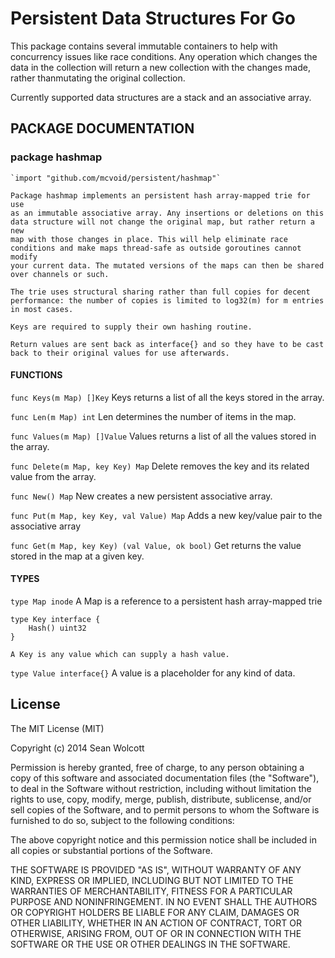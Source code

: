 # Persistent Data Structures For Go

This package contains several immutable containers to help with concurrency issues like race conditions. Any operation which changes the data in the collection will return a new collection with the changes made, rather thanmutating the original collection.

Currently supported data structures are a stack and an associative array.

## PACKAGE DOCUMENTATION

### package hashmap
    `import "github.com/mcvoid/persistent/hashmap"`

    Package hashmap implements an persistent hash array-mapped trie for use
    as an immutable associative array. Any insertions or deletions on this
    data structure will not change the original map, but rather return a new
    map with those changes in place. This will help eliminate race
    conditions and make maps thread-safe as outside goroutines cannot modify
    your current data. The mutated versions of the maps can then be shared
    over channels or such.

    The trie uses structural sharing rather than full copies for decent
    performance: the number of copies is limited to log32(m) for m entries
    in most cases.

    Keys are required to supply their own hashing routine.

    Return values are sent back as interface{} and so they have to be cast
    back to their original values for use afterwards.

#### FUNCTIONS

`func Keys(m Map) []Key`
    Keys returns a list of all the keys stored in the array.

`func Len(m Map) int`
    Len determines the number of items in the map.

`func Values(m Map) []Value`
    Values returns a list of all the values stored in the array.

`func Delete(m Map, key Key) Map`
    Delete removes the key and its related value from the array.

`func New() Map`
    New creates a new persistent associative array.

`func Put(m Map, key Key, val Value) Map`
    Adds a new key/value pair to the associative array

`func Get(m Map, key Key) (val Value, ok bool)`
    Get returns the value stored in the map at a given key.

#### TYPES

`type Map inode`
    A Map is a reference to a persistent hash array-mapped trie

```
type Key interface {
    Hash() uint32
}
```
    A Key is any value which can supply a hash value.

`type Value interface{}`
    A value is a placeholder for any kind of data.



## License

The MIT License (MIT)

Copyright (c) 2014 Sean Wolcott

Permission is hereby granted, free of charge, to any person obtaining a copy
of this software and associated documentation files (the "Software"), to deal
in the Software without restriction, including without limitation the rights
to use, copy, modify, merge, publish, distribute, sublicense, and/or sell
copies of the Software, and to permit persons to whom the Software is
furnished to do so, subject to the following conditions:

The above copyright notice and this permission notice shall be included in
all copies or substantial portions of the Software.

THE SOFTWARE IS PROVIDED "AS IS", WITHOUT WARRANTY OF ANY KIND, EXPRESS OR
IMPLIED, INCLUDING BUT NOT LIMITED TO THE WARRANTIES OF MERCHANTABILITY,
FITNESS FOR A PARTICULAR PURPOSE AND NONINFRINGEMENT. IN NO EVENT SHALL THE
AUTHORS OR COPYRIGHT HOLDERS BE LIABLE FOR ANY CLAIM, DAMAGES OR OTHER
LIABILITY, WHETHER IN AN ACTION OF CONTRACT, TORT OR OTHERWISE, ARISING FROM,
OUT OF OR IN CONNECTION WITH THE SOFTWARE OR THE USE OR OTHER DEALINGS IN
THE SOFTWARE.
